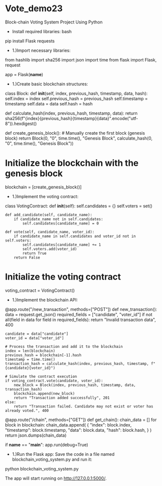 # Vote_demo23
Block-chain Voting System Project Using Python

* Install required libraries: bash

pip install Flask requests

* 1.)Import necessary libraries:

from hashlib import sha256
import json
import time
from flask import Flask, request

app = Flask(__name__)


* 1.)Create basic blockchain structures:


class Block:
    def __init__(self, index, previous_hash, timestamp, data, hash):
        self.index = index
        self.previous_hash = previous_hash
        self.timestamp = timestamp
        self.data = data
        self.hash = hash


def calculate_hash(index, previous_hash, timestamp, data):
    return sha256(f"{index}{previous_hash}{timestamp}{data}".encode("utf-8")).hexdigest()


def create_genesis_block():
    # Manually create the first block (genesis block)
    return Block(0, "0", time.time(), "Genesis Block", calculate_hash(0, "0", time.time(), "Genesis Block"))


# Initialize the blockchain with the genesis block
blockchain = [create_genesis_block()]


* 1.)Implement the voting contract:

class VotingContract:
    def __init__(self):
        self.candidates = {}
        self.voters = set()

    def add_candidate(self, candidate_name):
        if candidate_name not in self.candidates:
            self.candidates[candidate_name] = 0

    def vote(self, candidate_name, voter_id):
        if candidate_name in self.candidates and voter_id not in self.voters:
            self.candidates[candidate_name] += 1
            self.voters.add(voter_id)
            return True
        return False


# Initialize the voting contract
voting_contract = VotingContract()


* 1.)Implement the blockchain API:


@app.route("/new_transaction", methods=["POST"])
def new_transaction():
    data = request.get_json()
    required_fields = ["candidate", "voter_id"]
    if not all(field in data for field in required_fields):
        return "Invalid transaction data", 400

    candidate = data["candidate"]
    voter_id = data["voter_id"]

    # Process the transaction and add it to the blockchain
    index = len(blockchain)
    previous_hash = blockchain[-1].hash
    timestamp = time.time()
    transaction_hash = calculate_hash(index, previous_hash, timestamp, f"{candidate}{voter_id}")

    # Simulate the contract execution
    if voting_contract.vote(candidate, voter_id):
        new_block = Block(index, previous_hash, timestamp, data, transaction_hash)
        blockchain.append(new_block)
        return "Transaction added successfully", 201
    else:
        return "Transaction failed. Candidate may not exist or voter has already voted.", 400


@app.route("/chain", methods=["GET"])
def get_chain():
    chain_data = []
    for block in blockchain:
        chain_data.append(
            {
                "index": block.index,
                "timestamp": block.timestamp,
                "data": block.data,
                "hash": block.hash,
            }
        )
    return json.dumps(chain_data)


if __name__ == "__main__":
    app.run(debug=True)
    

* 1.)Run the Flask app:
Save the code in a file named blockchain_voting_system.py and run it:

python blockchain_voting_system.py

The app will start running on http://127.0.0.1:5000/.

